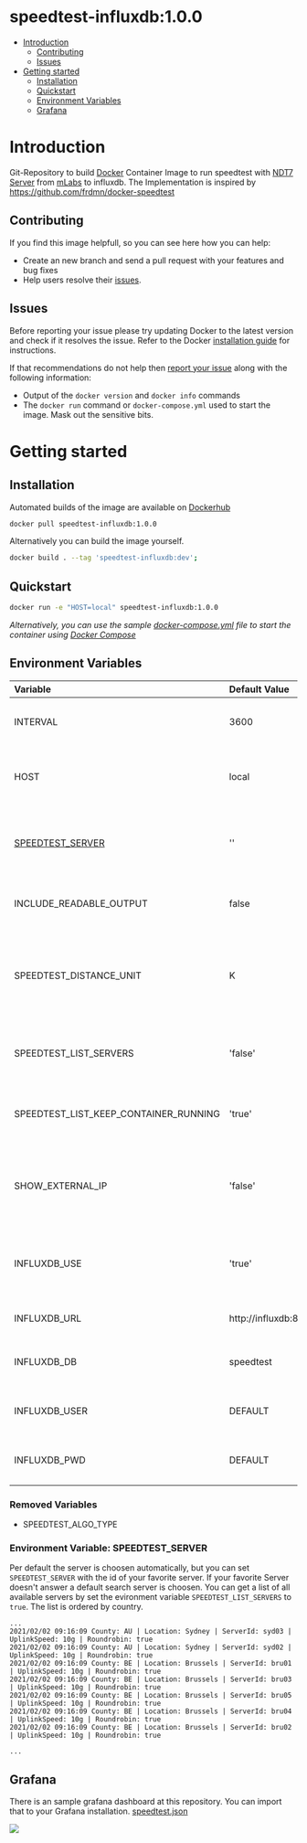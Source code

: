 # speedtest-influxdb:1.0.0

- [Introduction](#introduction)
    - [Contributing](#contributing)
    - [Issues](#issues)
- [Getting started](#getting-started)
    - [Installation](#installation)
    - [Quickstart](#quickstart)
    - [Environment Variables](#environment-variables)
    - [Grafana](#grafana)

# Introduction

Git-Repository to build [Docker](https://www.docker.com/) Container Image to run speedtest with [NDT7 Server](https://github.com/m-lab/ndt-server) from [mLabs](https://www.measurementlab.net/tests/ndt/ndt7/) to influxdb. The Implementation is inspired
by https://github.com/frdmn/docker-speedtest

## Contributing

If you find this image helpfull, so you can see here how you can help:

- Create an new branch and send a pull request with your features and bug fixes
- Help users resolve their [issues](https://github.com/QuadStingray/docker-speedtest-influxdb/issues).

## Issues

Before reporting your issue please try updating Docker to the latest version and check if it resolves the issue. Refer to the
Docker [installation guide](https://docs.docker.com/installation) for instructions.

If that recommendations do not help then [report your issue](https://github.com/QuadStingray/docker-speedtest-influxdb/issues/new) along with the following information:

- Output of the `docker version` and `docker info` commands
- The `docker run` command or `docker-compose.yml` used to start the image. Mask out the sensitive bits.

# Getting started

## Installation

Automated builds of the image are available on
[Dockerhub](https://hub.docker.com/r/quadstingray/speedtest-influxdb/)

```bash
docker pull speedtest-influxdb:1.0.0
```

Alternatively you can build the image yourself.

```bash
docker build . --tag 'speedtest-influxdb:dev';
```

## Quickstart

```bash
docker run -e "HOST=local" speedtest-influxdb:1.0.0
```

*Alternatively, you can use the sample [docker-compose.yml](docker-compose.yml) file to start the container using [Docker Compose](https://docs.docker.com/compose/)*

## Environment Variables

| Variable         | Default Value          | Informations                                                                                  |
|:-----------------|:-----------------------|:----------------------------------------------------------------------------------------------|
| INTERVAL         | 3600                   | Seconds between import of statistics                                                          |
| HOST             | local                  | host where the speedtest is running for grafana filter                                        |
| [SPEEDTEST_SERVER](#environment-variable-speedtest_server) | ''                     | ndt 7 server. Empty string, means speedtest return server for test                    |
| INCLUDE_READABLE_OUTPUT | false           | Log Speedtest Output to Console |
| SPEEDTEST_DISTANCE_UNIT | K               | Unit for Distance Calculation K = Kilometers, N = Nautical Miles other Values = Miles |
| SPEEDTEST_LIST_SERVERS | 'false'          | list all available ndt7 servers at the console                  |
| SPEEDTEST_LIST_KEEP_CONTAINER_RUNNING | 'true'          | keep docker container running after listing all ndt7 servers                  |
| SHOW_EXTERNAL_IP | 'false'          | You can activate logging your external Ip to InfluxDb to monitor IP changes.                   |
| INFLUXDB_USE     | 'true'   | You can deactivate save speedtest results to influx                                                             |
| INFLUXDB_URL     | http://influxdb:8086   | Url of your InfluxDb installation                                                             |
| INFLUXDB_DB      | speedtest              | Database at your InfluxDb installation                                                        |
| INFLUXDB_USER    | DEFAULT                | optional user for insert to your InfluxDb                                                     |
| INFLUXDB_PWD     | DEFAULT                | optional password for insert to your InfluxDb                                                 |

### Removed Variables

* SPEEDTEST_ALGO_TYPE

### Environment Variable: SPEEDTEST_SERVER

Per default the server is choosen automatically, but you can set `SPEEDTEST_SERVER` with the id of your favorite server. If your favorite Server doesn't answer a default search server
is choosen. You can get a list of all available servers by set the evironment variable `SPEEDTEST_LIST_SERVERS` to `true`. The list is ordered by country.

```
...
2021/02/02 09:16:09 County: AU | Location: Sydney | ServerId: syd03 | UplinkSpeed: 10g | Roundrobin: true
2021/02/02 09:16:09 County: AU | Location: Sydney | ServerId: syd02 | UplinkSpeed: 10g | Roundrobin: true
2021/02/02 09:16:09 County: BE | Location: Brussels | ServerId: bru01 | UplinkSpeed: 10g | Roundrobin: true
2021/02/02 09:16:09 County: BE | Location: Brussels | ServerId: bru03 | UplinkSpeed: 10g | Roundrobin: true
2021/02/02 09:16:09 County: BE | Location: Brussels | ServerId: bru05 | UplinkSpeed: 10g | Roundrobin: true
2021/02/02 09:16:09 County: BE | Location: Brussels | ServerId: bru04 | UplinkSpeed: 10g | Roundrobin: true
2021/02/02 09:16:09 County: BE | Location: Brussels | ServerId: bru02 | UplinkSpeed: 10g | Roundrobin: true

...
```

## Grafana

There is an sample grafana dashboard at this repository. You can import that to your Grafana installation. [speedtest.json](docker/grafana/provisioning/dashboards/speedtest.json)

![](https://raw.githubusercontent.com/QuadStingray/docker-speedtest-influxdb/master/images/speedtest_dashboard.png)

